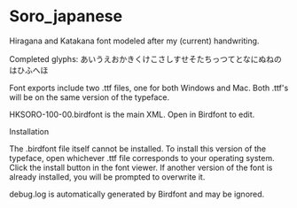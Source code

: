 # Soro_japanese
Hiragana and Katakana font modeled after my (current) handwriting.

Completed glyphs:
あいうえおかきくけこさしすせそたちっつてとなにぬねのはひふへほ

Font exports include two .ttf files, one for both Windows and Mac. Both .ttf's will be on the same version of the typeface.

HKSORO-100-00.birdfont is the main XML. Open in Birdfont to edit.

Installation

The .birdfont file itself cannot be installed. To install this version of the typeface, open whichever .ttf file corresponds to your operating system. Click the install button in the font viewer. If another version of the font is already installed, you will be prompted to overwrite it.

debug.log is automatically generated by Birdfont and may be ignored.